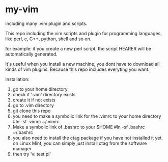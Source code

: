 my-vim
======

including many .vim plugin and scripts.

This repo including the vim scripts and plugin for programming languages, like perl, c, C++, python, shell and so on.

for example: if you create a new perl script, the script HEARER will be automatically generated.

It's useful when you install a new machine, you dont have to download all kinds of vim plugins. Because this repo includes everyting you want.


Installation:

1. go to your home directory
2. check if '.vim' directory exists
3. create it if not exists
4. go to .vim directory
5. git clone this repo
6. you need to make a symbolic link for the .vimrc to your home directory
   #ln -sf .vimrc ~/.vimrc
7. Make a symbolic link of .bashrc to your $HOME
   #ln -sf .bashrc ~/.bashrc
7. you also need to install the ctag package if you have not installed it yet. on Linux Mint, you can simply just install ctag from the software manager
8. then try 'vi test.pl'
